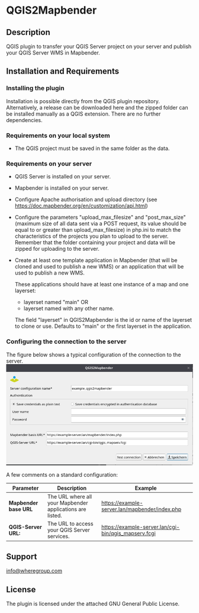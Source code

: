 # QGIS2Mapbender

## Description
QGIS plugin to transfer your QGIS Server project on your server and publish your QGIS Server WMS in Mapbender.

## Installation and Requirements
### Installing the plugin
Installation is possible directly from the QGIS plugin repository.
Alternatively, a release can be downloaded here and the zipped folder can be installed manually as a QGIS extension. There are no further dependencies.

### Requirements on your local system
- The QGIS project must be saved in the same folder as the data.

### Requirements on your server
- QGIS Server is installed on your server.
- Mapbender is installed on your server.
- Configure Apache authorisation and upload directory (see https://doc.mapbender.org/en/customization/api.html)
- Configure the parameters "upload_max_filesize" and "post_max_size" (maximum size of all data sent via a POST request, its value should be equal to or greater than upload_max_filesize) in php.ini to match the characteristics of the projects you plan to upload to the server. Remember that the folder containing your project and data will be zipped for uploading to the server.
- Create at least one template application in Mapbender (that will be cloned and used to publish a new WMS) or an application that will be used to publish a new WMS. 

  These applications should have at least one instance of a map and one layerset: 
  - layerset named "main" OR 
  - layerset named with any other name.
  
  The field "layerset" in QGIS2Mapbender is the id or name of the layerset to clone or use. Defaults to "main" or the first layerset in the application.


### Configuring the connection to the server 
The figure below shows a typical configuration of the connection to the server.
![img_1.png](data/img_server_config_readme.png)

A few comments on a standard configuration:

| **Parameter**          | **Description**                                           | **Example**                          |
|------------------------|-----------------------------------------------------------|------------------------------------------------|
| **Mapbender base URL** | The URL where all your Mapbender applications are listed. | https://example-server.lan/mapbender/index.php  |                                                                                                                                  |
| **QGIS-Server URL:**   | The URL to access your QGIS Server services.              | https://example-server.lan/cgi-bin/qgis_mapserv.fcgi    |


## Support
info@wheregroup.com

## License
The plugin is licensed under the attached GNU General Public License.
